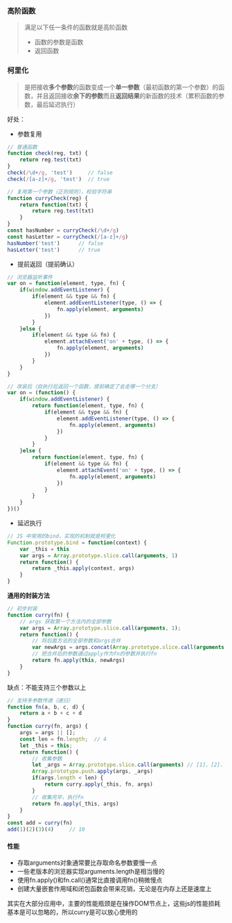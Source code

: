 ### 高阶函数

> 满足以下任一条件的函数就是高阶函数
>
> * 函数的参数是函数
> * 返回函数

### 柯里化

> 是把接收**多个参数**的函数变成一个**单一参数**（最初函数的第一个参数）的函数，并且返回接收**余下的参数**而且**返回结果**的新函数的技术（累积函数的参数，最后延迟执行）

好处：

* 参数复用

```js
// 普通函数
function check(reg, txt) {
    return reg.test(txt)
}
check(/\d+/g, 'test')     // false
check(/[a-z]+/g, 'test')  // true

// 复用第一个参数（正则规则），校验字符串
function curryCheck(reg) {
    return function(txt) {
        return reg.test(txt)
    }
}
const hasNumber = curryCheck(/\d+/g)
const hasLetter = curryCheck(/[a-z]+/g)
hasNumber('test')      // false
hasLetter('test')      // true
```

* 提前返回（提前确认）

```js
// 浏览器监听事件
var on = function(element, type, fn) {
    if(window.addEventListener) {
        if(element && type && fn) {
            element.addEventListener(type, () => {
                fn.apply(element, arguments)
            })
        }
    }else {
        if(element && type && fn) {
            element.attachEvent('on' + type, () => {
                fn.apply(element, arguments)
            })
        }
    }
}

// 改装后（自执行后返回一个函数，提前确定了会走哪一个分支）
var on = (function() {
    if(window.addEventListener) {
        return function(element, type, fn) {
            if(element && type && fn) {
                element.addEventListener(type, () => {
                    fn.apply(element, arguments)
                })
            }
        }
    }else {
        return function(element, type, fn) {
            if(element && type && fn) {
                element.attachEvent('on' + type, () => {
                    fn.apply(element, arguments)
                })
            }
        }
    }
})()
```

* 延迟执行

```js
// JS 中常用的bind，实现的机制就是柯里化
Function.prototype.bind = function(context) {
    var _this = this
    var args = Array.prototype.slice.call(arguments, 1)    
    return function() {
        return _this.apply(context, args)
    }
}
```

**通用的封装方法**

```js
// 初步封装
function curry(fn) {
    // args 获取第一个方法内的全部参数
    var args = Array.prototype.slice.call(arguments, 1);
    return function() {
        // 将后面方法的全部参数和args合并
        var newArgs = args.concat(Array.prototype.slice.call(arguments, 1))
        // 把合并后的参数通过apply作为fn的参数并执行fn
        return fn.apply(this, newArgs)
    }
}
```

缺点：不能支持三个参数以上

```js
// 支持多参数传递（递归）
function fn(a, b, c, d) {
    return a + b + c + d
}
function curry(fn, args) {
    args = args || [];
    const len = fn.length;  // 4
    let _this = this;
    return function() {
        // 收集参数
        let _args = Array.prototype.slice.call(arguments) // [1]、[2]、[3]、[4]
        Array.prototype.push.apply(args, _args)
        if(args.length < len) {
            return curry.apply(_this, fn, args)
        }
        // 收集完毕，执行fn
        return fn.apply(_this, args)
    }
}
const add = curry(fn)
add(1)(2)(3)(4)     // 10
```

#### 性能

* 存取arguments对象通常要比存取命名参数要慢一点
* 一些老版本的浏览器实现arguments.length是相当慢的
* 使用fn.apply\(\)和fn.call\(\)通常比直接调用fn\(\)稍微慢点
* 创建大量嵌套作用域和闭包函数会带来花销，无论是在内存上还是速度上

其实在大部分应用中，主要的性能瓶颈是在操作DOM节点上，这些js的性能损耗基本是可以忽略的，所以curry是可以放心使用的

